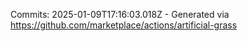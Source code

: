 Commits: 2025-01-09T17:16:03.018Z - Generated via https://github.com/marketplace/actions/artificial-grass
<br>
